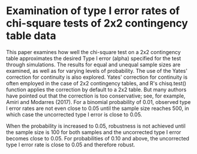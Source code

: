 # Examination of type I error rates of chi-square tests of 2x2 contingency table data
This paper examines how well the chi-square test on a 2x2 contingency table approximates the desired Type I error (alpha) specified for the test through simulations. The results for equal and unequal sample sizes are examined, as well as for varying levels of probability. The use of the Yates' correction for continuity is also explored. Yates' correction for continuity is often employed in the case of 2x2 contingency tables, and R's chisq.test() function applies the correction by default to a 2x2 table. But many authors have pointed out that the correction is too conservative; see, for example, Amiri and Modarres (2017).
For a binomial probability of 0.01, observed type I error rates are not even close to 0.05 until the sample size reaches 500, in which case the uncorrected type I error is close to 0.05.

When the probability is increased to 0.05, robustness is not achieved until the sample size is 100 for both samples and the uncorrected type I error becomes close to 0.05. For probabilities of 0.10 and above, the uncorrected type I error rate is close to 0.05 and therefore robust.
